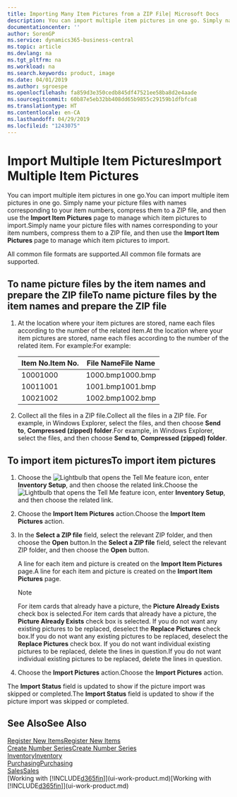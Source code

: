 ```yaml
---
title: Importing Many Item Pictures from a ZIP File| Microsoft Docs
description: You can import multiple item pictures in one go. Simply name your picture files with names corresponding to your item numbers, compress them to a zip file, and then use the Import Item Pictures page to manage which item pictures to import.
documentationcenter: ''
author: SorenGP
ms.service: dynamics365-business-central
ms.topic: article
ms.devlang: na
ms.tgt_pltfrm: na
ms.workload: na
ms.search.keywords: product, image
ms.date: 04/01/2019
ms.author: sgroespe
ms.openlocfilehash: fa859d3e350cedb845df47521ee58ba8d2e4aade
ms.sourcegitcommit: 60b87e5eb32bb408dd65b9855c29159b1dfbfca8
ms.translationtype: HT
ms.contentlocale: en-CA
ms.lasthandoff: 04/29/2019
ms.locfileid: "1243075"
---
```

# <a name="import-multiple-item-pictures"></a><span data-ttu-id="319ad-104">Import Multiple Item Pictures</span><span class="sxs-lookup"><span data-stu-id="319ad-104">Import Multiple Item Pictures</span></span>
<span data-ttu-id="319ad-105">You can import multiple item pictures in one go.</span><span class="sxs-lookup"><span data-stu-id="319ad-105">You can import multiple item pictures in one go.</span></span> <span data-ttu-id="319ad-106">Simply name your picture files with names corresponding to your item numbers, compress them to a ZIP file, and then use the **Import Item Pictures** page to manage which item pictures to import.</span><span class="sxs-lookup"><span data-stu-id="319ad-106">Simply name your picture files with names corresponding to your item numbers, compress them to a ZIP file, and then use the **Import Item Pictures** page to manage which item pictures to import.</span></span>

<span data-ttu-id="319ad-107">All common file formats are supported.</span><span class="sxs-lookup"><span data-stu-id="319ad-107">All common file formats are supported.</span></span>

## <a name="to-name-picture-files-by-the-item-names-and-prepare-the-zip-file"></a><span data-ttu-id="319ad-108">To name picture files by the item names and prepare the ZIP file</span><span class="sxs-lookup"><span data-stu-id="319ad-108">To name picture files by the item names and prepare the ZIP file</span></span>
1. <span data-ttu-id="319ad-109">At the location where your item pictures are stored, name each files according to the number of the related item.</span><span class="sxs-lookup"><span data-stu-id="319ad-109">At the location where your item pictures are stored, name each files according to the number of the related item.</span></span> <span data-ttu-id="319ad-110">For example:</span><span class="sxs-lookup"><span data-stu-id="319ad-110">For example:</span></span>

    |<span data-ttu-id="319ad-111">Item No.</span><span class="sxs-lookup"><span data-stu-id="319ad-111">Item No.</span></span>|<span data-ttu-id="319ad-112">File Name</span><span class="sxs-lookup"><span data-stu-id="319ad-112">File Name</span></span>|
    |-|-|
    |<span data-ttu-id="319ad-113">1000</span><span class="sxs-lookup"><span data-stu-id="319ad-113">1000</span></span>|<span data-ttu-id="319ad-114">1000.bmp</span><span class="sxs-lookup"><span data-stu-id="319ad-114">1000.bmp</span></span>|
    |<span data-ttu-id="319ad-115">1001</span><span class="sxs-lookup"><span data-stu-id="319ad-115">1001</span></span>|<span data-ttu-id="319ad-116">1001.bmp</span><span class="sxs-lookup"><span data-stu-id="319ad-116">1001.bmp</span></span>|
    |<span data-ttu-id="319ad-117">1002</span><span class="sxs-lookup"><span data-stu-id="319ad-117">1002</span></span>|<span data-ttu-id="319ad-118">1002.bmp</span><span class="sxs-lookup"><span data-stu-id="319ad-118">1002.bmp</span></span>|

2. <span data-ttu-id="319ad-119">Collect all the files in a ZIP file.</span><span class="sxs-lookup"><span data-stu-id="319ad-119">Collect all the files in a ZIP file.</span></span> <span data-ttu-id="319ad-120">For example, in Windows Explorer, select the files, and then choose **Send to**, **Compressed (zipped) folder**.</span><span class="sxs-lookup"><span data-stu-id="319ad-120">For example, in Windows Explorer, select the files, and then choose **Send to**, **Compressed (zipped) folder**.</span></span>     

## <a name="to-import-item-pictures"></a><span data-ttu-id="319ad-121">To import item pictures</span><span class="sxs-lookup"><span data-stu-id="319ad-121">To import item pictures</span></span>
1. <span data-ttu-id="319ad-122">Choose the ![Lightbulb that opens the Tell Me feature](media/ui-search/search_small.png "Tell me what you want to do") icon, enter **Inventory Setup**, and then choose the related link.</span><span class="sxs-lookup"><span data-stu-id="319ad-122">Choose the ![Lightbulb that opens the Tell Me feature](media/ui-search/search_small.png "Tell me what you want to do") icon, enter **Inventory Setup**, and then choose the related link.</span></span>
2. <span data-ttu-id="319ad-123">Choose the **Import Item Pictures** action.</span><span class="sxs-lookup"><span data-stu-id="319ad-123">Choose the **Import Item Pictures** action.</span></span>
3. <span data-ttu-id="319ad-124">In the **Select a ZIP file** field, select the relevant ZIP folder, and then choose the **Open** button.</span><span class="sxs-lookup"><span data-stu-id="319ad-124">In the **Select a ZIP file** field, select the relevant ZIP folder, and then choose the **Open** button.</span></span>

    <span data-ttu-id="319ad-125">A line for each item and picture is created on the **Import Item Pictures** page.</span><span class="sxs-lookup"><span data-stu-id="319ad-125">A line for each item and picture is created on the **Import Item Pictures** page.</span></span>

    > [!NOTE]
    > <span data-ttu-id="319ad-126">For item cards that already have a picture, the **Picture Already Exists** check box is selected.</span><span class="sxs-lookup"><span data-stu-id="319ad-126">For item cards that already have a picture, the **Picture Already Exists** check box is selected.</span></span> <span data-ttu-id="319ad-127">If you do not want any existing pictures to be replaced, deselect the **Replace Pictures** check box.</span><span class="sxs-lookup"><span data-stu-id="319ad-127">If you do not want any existing pictures to be replaced, deselect the **Replace Pictures** check box.</span></span> <span data-ttu-id="319ad-128">If you do not want individual existing pictures to be replaced, delete the lines in question.</span><span class="sxs-lookup"><span data-stu-id="319ad-128">If you do not want individual existing pictures to be replaced, delete the lines in question.</span></span>

3. <span data-ttu-id="319ad-129">Choose the **Import Pictures** action.</span><span class="sxs-lookup"><span data-stu-id="319ad-129">Choose the **Import Pictures** action.</span></span>

<span data-ttu-id="319ad-130">The **Import Status** field is updated to show if the picture import was skipped or completed.</span><span class="sxs-lookup"><span data-stu-id="319ad-130">The **Import Status** field is updated to show if the picture import was skipped or completed.</span></span>       

## <a name="see-also"></a><span data-ttu-id="319ad-131">See Also</span><span class="sxs-lookup"><span data-stu-id="319ad-131">See Also</span></span>
[<span data-ttu-id="319ad-132">Register New Items</span><span class="sxs-lookup"><span data-stu-id="319ad-132">Register New Items</span></span>](inventory-how-register-new-items.md)  
[<span data-ttu-id="319ad-133">Create Number Series</span><span class="sxs-lookup"><span data-stu-id="319ad-133">Create Number Series</span></span>](ui-create-number-series.md)  
[<span data-ttu-id="319ad-134">Inventory</span><span class="sxs-lookup"><span data-stu-id="319ad-134">Inventory</span></span>](inventory-manage-inventory.md)  
[<span data-ttu-id="319ad-135">Purchasing</span><span class="sxs-lookup"><span data-stu-id="319ad-135">Purchasing</span></span>](purchasing-manage-purchasing.md)  
[<span data-ttu-id="319ad-136">Sales</span><span class="sxs-lookup"><span data-stu-id="319ad-136">Sales</span></span>](sales-manage-sales.md)  
<span data-ttu-id="319ad-137">[Working with [!INCLUDE[d365fin](includes/d365fin_md.md)]](ui-work-product.md)</span><span class="sxs-lookup"><span data-stu-id="319ad-137">[Working with [!INCLUDE[d365fin](includes/d365fin_md.md)]](ui-work-product.md)</span></span>
